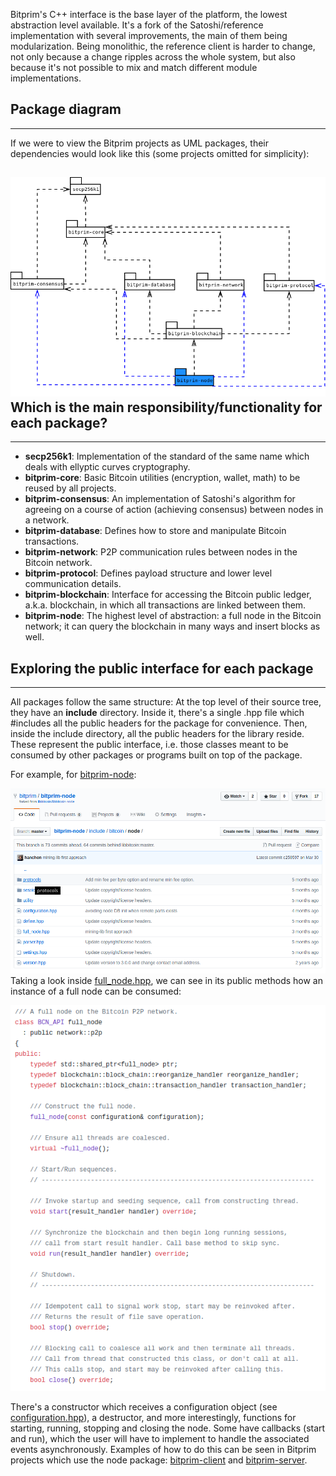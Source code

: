 Bitprim's C++ interface is the base layer of the platform, the lowest abstraction level available. It's a fork of the Satoshi/reference implementation with several improvements, the main of them being modularization. Being monolithic, the reference client is harder to change, not only because a change ripples across the whole system, but also because it's not possible to mix and match different module implementations.

## Package diagram

---

If we were to view the Bitprim projects as UML packages, their dependencies would look like this \(some projects omitted for simplicity\):

## ![](assets/bitprim_package_diagram.png)Which is the main responsibility/functionality for each package?

---

* **secp256k1**: Implementation of the standard of the same name which deals with ellyptic curves cryptography.
* **bitprim-core**: Basic Bitcoin utilities \(encryption, wallet, math\)  to be reused by all projects.
* **bitprim-consensus**: An implementation of Satoshi's algorithm for agreeing on a course of action \(achieving consensus\) between nodes in a network.
* **bitprim-database**: Defines how to store and manipulate Bitcoin transactions.
* **bitprim-network**: P2P communication rules between nodes in the Bitcoin network.
* **bitprim-protocol**: Defines payload structure and lower level communication details.
* **bitprim-blockchain**: Interface for accessing the Bitcoin public ledger, a.k.a. blockchain, in which all transactions are linked between them.
* **bitprim-node**: The highest level of abstraction: a full node in the Bitcoin network; it can query the blockchain in many ways and insert blocks as well.

## Exploring the public interface for each package

---

All packages follow the same structure: At the top level of their source tree, they have an **include** directory. Inside it, there's a single .hpp file which \#includes all the public headers for the package for convenience. Then, inside the include directory, all the public headers for the library reside. These represent the public interface, i.e. those classes meant to be consumed by other packages or programs built on top of the package.

For example, for [bitprim-node](https://github.com/bitprim/bitprim-node):

![](assets/2017-06-28-010231_1920x1080_scrot.png)Taking a look inside [full\_node.hpp](https://github.com/bitprim/bitprim-node/blob/master/include/bitcoin/node/full_node.hpp), we can see in its public methods how an instance of a full node can be consumed:

![](assets/2017-06-28-010906_1920x1080_scrot.png)

There's a constructor which receives a configuration object \(see [configuration.hpp](https://github.com/bitprim/bitprim-node/blob/master/include/bitcoin/node/configuration.hpp)\), a destructor, and more interestingly, functions for starting, running, stopping and closing the node. Some have callbacks \(start and run\), which the user will have to implement to handle the associated events asynchronously. Examples of how to do this can be seen in Bitprim projects which use the node package: [bitprim-client](https://github.com/bitprim/bitprim-client) and [bitprim-server](https://github.com/bitprim/bitprim-server).

